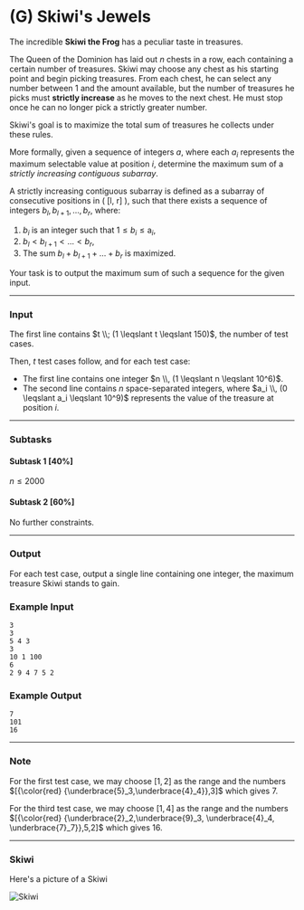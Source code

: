 # (G) Skiwi's Jewels

The incredible **Skiwi the Frog** has a peculiar taste in treasures.

The Queen of the Dominion has laid out $n$ chests in a row, each containing a certain number of treasures. Skiwi may choose any chest as his starting point and begin picking treasures. From each chest, he can select any number between 1 and the amount available, but the number of treasures he picks must **strictly increase** as he moves to the next chest. He must stop once he can no longer pick a strictly greater number. 

Skiwi's goal is to maximize the total sum of treasures he collects under these rules.
 
More formally, given a sequence of integers $a$, where each $a_i$ represents the maximum selectable value at position $i$, determine the maximum sum of a *strictly increasing contiguous subarray*. 

A strictly increasing contiguous subarray is defined as a subarray of consecutive positions in \( [l, r] \), such that there exists a sequence of integers $b_l, b_{l+1}, \dots, b_r$, where: 

1. $b_i$ is an integer such that $1 \leqslant b_i \leqslant \text{a}_i$,
2. $b_l < b_{l+1} < \dots < b_r$,
3. The sum $b_l + b_{l+1} + \dots + b_r$ is maximized.

Your task is to output the maximum sum of such a sequence for the given input.

---

### Input
The first line contains $t \\; (1 \leqslant t \leqslant 150)$, the number of test cases.

Then, $t$ test cases follow, and for each test case:

- The first line contains one integer $n \\, (1 \leqslant n \leqslant 10^6)$.
- The second line contains $n$ space-separated integers, where $a_i \\, (0 \leqslant a_i \leqslant 10^9)$ represents the value of the treasure at position $i$.

---

### Subtasks

#### Subtask 1 [40%]
$n \leqslant 2000$

#### Subtask 2 [60%]
No further constraints.

---

### Output
For each test case, output a single line containing one integer, the maximum treasure Skiwi stands to gain.

### Example Input
```
3
3
5 4 3
3
10 1 100
6
2 9 4 7 5 2
```

### Example Output
```
7
101
16
```

---

### Note
For the first test case, we may choose $[1,2]$ as the range and the numbers
$[{\color{red} {\underbrace{5}_3,\underbrace{4}_4}},3]$ which gives $7$.

For the third test case, we may choose $[1,4]$ as the range and the numbers
$[{\color{red} {\underbrace{2}_2,\underbrace{9}_3, \underbrace{4}_4, \underbrace{7}_7}},5,2]$ which gives $16$.

---

### Skiwi
Here's a picture of a Skiwi

![Skiwi](asset/7/skiwi.png)
